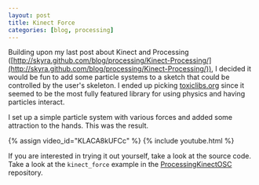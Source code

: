 ```yaml
---
layout: post
title: Kinect Force
categories: [blog, processing]
---
```


Building upon my last post about Kinect and Processing ([http://skyra.github.com/blog/processing/Kinect-Processing/](http://skyra.github.com/blog/processing/Kinect-Processing/)), I decided it would be fun to add some particle systems to a sketch that could be controlled by the user's skeleton. I ended up picking [toxiclibs.org](http://toxiclibs.org/) since it seemed to be the most fully featured library for using physics and having particles interact.

I set up a simple particle system with various forces and added some attraction to the hands. This was the result.

{% assign video_id="KLACA8kUFCc" %}
{% include youtube.html %}

If you are interested in trying it out yourself, take a look at the source code. Take a look at the `kinect_force` example in the [ProcessingKinectOSC](https://github.com/cketcham/ProcessingKinectOSC) repository.

